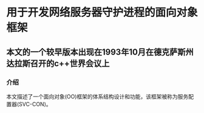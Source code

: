 # 用于开发网络服务器守护进程的面向对象框架

## 本文的一个较早版本出现在1993年10月在德克萨斯州达拉斯召开的c++世界会议上

### 介绍

本文描述了一个面向对象(OO)框架的体系结构设计和功能，该框架被称为服务配置器(SVC-CON)。
